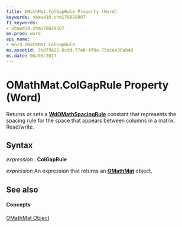 ```yaml
---
title: OMathMat.ColGapRule Property (Word)
keywords: vbawd10.chm176029807
f1_keywords:
- vbawd10.chm176029807
ms.prod: word
api_name:
- Word.OMathMat.ColGapRule
ms.assetid: 3bd79a22-0c9d-77eb-4f0a-75acee30ab48
ms.date: 06/08/2017
---
```



# OMathMat.ColGapRule Property (Word)

Returns or sets a **[WdOMathSpacingRule](wdomathspacingrule-enumeration-word.md)** constant that represents the spacing rule for the space that appears between columns in a matrix. Read/write.


## Syntax

 _expression_ . **ColGapRule**

 _expression_ An expression that returns an **[OMathMat](omathmat-object-word.md)** object.


## See also


#### Concepts


[OMathMat Object](omathmat-object-word.md)

